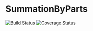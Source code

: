 # SummationByParts
 
[![Build Status](https://travis-ci.com/OptimalDesignLab/SummationByParts.jl.svg?branch=master)](https://travis-ci.com/OptimalDesignLab/SummationByParts.jl)
[![Coverage Status](https://coveralls.io/repos/OptimalDesignLab/SummationByParts.jl/badge.svg)](https://coveralls.io/r/OptimalDesignLab/SummationByParts.jl)
